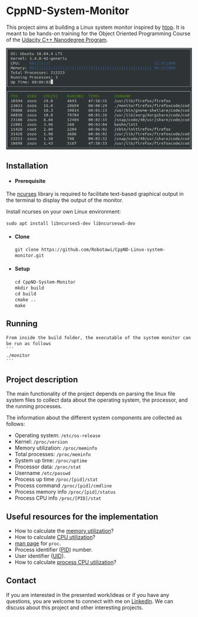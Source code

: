 # CppND-System-Monitor

This project aims at building a Linux system monitor inspired by [htop](https://github.com/hishamhm/htop). It is meant to be hands-on training for the Object Oriented Programming Course of the [Udacity C++ Nanodegree Program](https://www.udacity.com/course/c-plus-plus-nanodegree--nd213). 

![System Monitor](images/monitor.png)

## Installation

- #### Prerequisite
The [ncurses](https://www.gnu.org/software/ncurses/) library is required to  facilitate text-based graphical output in the terminal to display the output of the monitor.

Install ncurses on your own Linux environment:

`sudo apt install libncurses5-dev libncursesw5-dev`

- #### Clone 
    ```
    git clone https://github.com/Robotawi/CppND-Linux-system-monitor.git
    ```

- #### Setup
    ```
    cd CppND-System-Monitor
    mkdir build 
    cd build
    cmake ..
    make
    ```
## Running
    From inside the build folder, the executable of the system monitor can be run as follows
    ```
    ./monitor
    ```
## Project description
The main functionality of the project depends on parsing the linux file system files to collect data about the operating system, the processor, and the running processes.

The information about the different system components are collected as follows:
- Operating system: `/etc/os-release`
- Kernel: `/proc/version`
- Memory utilization: `/proc/meminfo`
- Total processes: `/proc/meminfo`
- System up time: `/proc/uptime`
- Processor data: `/proc/stat`
- Username `/etc/passwd`
- Process up time `/proc/[pid]/stat`
- Process command `/proc/[pid]/cmdline`
- Process memory info `/proc/[pid]/status`
- Process CPU info `/proc/[PID]/stat`
  
## Useful resources for the implementation
- How to calculate the [memory utilization](/proc/uptime)?
- How to calculate [CPU utilization](https://stackoverflow.com/questions/23367857/accurate-calculation-of-cpu-usage-given-in-percentage-in-linux)?
- [man page](http://man7.org/linux/man-pages/man5/proc.5.html) for `proc`.
- Process identifier ([PID](https://en.wikipedia.org/wiki/Process_identifier)) number.
- User identifier ([UID](https://en.wikipedia.org/wiki/User_identifier)).
- How to calculate [process CPU utilization](https://stackoverflow.com/questions/16726779/how-do-i-get-the-total-cpu-usage-of-an-application-from-proc-pid-stat/16736599#16736599)?
  

## Contact
If you are interested in the presented work/ideas or if you have any questions, you are welcome to connect with me on [LinkedIn](https://www.linkedin.com/in/mohraess). We can discuss about this project and other interesting projects.